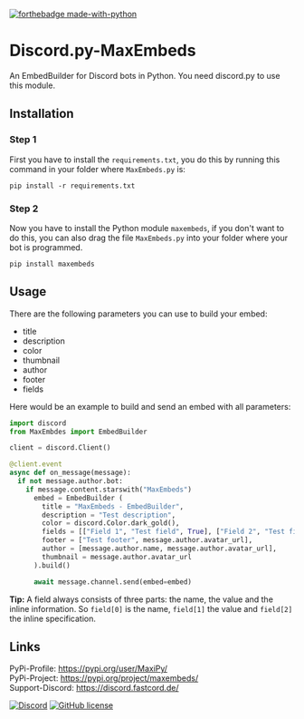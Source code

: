 [![forthebadge made-with-python](http://ForTheBadge.com/images/badges/made-with-python.svg)](https://www.python.org/)
# Discord.py-MaxEmbeds
An EmbedBuilder for Discord bots in Python. You need discord.py to use this module.

## Installation
### Step 1

First you have to install the `requirements.txt`, you do this by running this command in your folder where `MaxEmbeds.py` is:
```
pip install -r requirements.txt
```
### Step 2
Now you have to install the Python module `maxembeds`, if you don't want to do this, you can also drag the file `MaxEmbeds.py` into your folder where your bot is programmed.
```
pip install maxembeds
```

## Usage
There are the following parameters you can use to build your embed:
- title
- description
- color
- thumbnail
- author
- footer
- fields

Here would be an example to build and send an embed with all parameters:
```py
import discord
from MaxEmbdes import EmbedBuilder

client = discord.Client()

@client.event
async def on_message(message):
  if not message.author.bot:
    if message.content.starswith("MaxEmbeds")
      embed = EmbedBuilder (
        title = "MaxEmbeds - EmbedBuilder",
        description = "Test description",
        color = discord.Color.dark_gold(),
        fields = [["Field 1", "Test field", True], ["Field 2", "Test field", True]],
        footer = ["Test footer", message.author.avatar_url],
        author = [message.author.name, message.author.avatar_url],
        thumbnail = message.author.avatar_url
      ).build()

      await message.channel.send(embed=embed)
```

**Tip:** A field always consists of three parts: the name, the value and the inline information. So `field[0]` is the name, `field[1]` the value and `field[2]` the inline specification.

## Links
PyPi-Profile: https://pypi.org/user/MaxiPy/ <br>
PyPi-Project: https://pypi.org/project/maxembeds/ <br>
Support-Discord: https://discord.fastcord.de/ <br>

[![Discord](https://img.shields.io/discord/839563450752958484.svg?label=&logo=discord&logoColor=ffffff&color=7389D8&labelColor=6A7EC2)](https://discord.gg/N2ejzCEeXv) [![GitHub license](https://img.shields.io/github/license/Naereen/StrapDown.js.svg)](https://github.com/IncredibleDesign/Discord.py-MaxEmbeds/blob/main/LICENSE)
